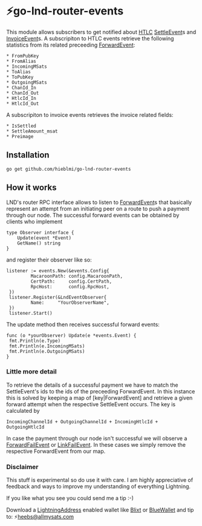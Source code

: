 # ⚡go-lnd-router-events
This module allows subscribers to get notified about [HTLC](https://rusty.ozlabs.org/?p=462) [SettleEvent](https://api.lightning.community/#routerrpc-settleevent)s and [InvoiceEvent](https://api.lightning.community/?python#subscribeinvoices)s. 
A subscripiton to HTLC events retrieve the following statistics from its related preceeding [ForwardEvent](https://api.lightning.community/#routerrpc-forwardevent):
```
* FromPubKey   
* FromAlias    
* IncomingMSats
* ToAlias      
* ToPubKey     
* OutgoingMSats
* ChanId_In    
* ChanId_Out   
* HtlcId_In    
* HtlcId_Out   
```

A subscripiton to invoice events retrieves the invoice related fields:
```
* IsSettled
* SettleAmount_msat
* Preimage
```

## Installation
```
go get github.com/hieblmi/go-lnd-router-events
```

## How it works
LND's router RPC interface allows to listen to [ForwardEvent](https://api.lightning.community/#routerrpc-forwardevent)s that basically represent an attempt from an initiating peer on a route to push a payment through our node. The successful forward events can be obtained by clients who implement
```
type Observer interface {   
    Update(event *Event)
    GetName() string    
}
```
and register their observer like so:
```
listener := events.New(&events.Config{
         MacaroonPath: config.MacaroonPath,
         CertPath:     config.CertPath,
         RpcHost:      config.RpcHost,
 })
 listener.Register(&LndEventObserver{
         Name:     "YourObserverName",                 
 })
 listener.Start()
 ```
 The update method then receives successful forward events:
 ```
 func (o *yourObserver) Update(e *events.Event) {
  fmt.Println(e.Type)
  fmt.Println(e.IncomingMSats)
  fmt.Println(e.OutgoingMSats)
 }
```

### Little more detail
 To retrieve the details of a successful payment we have to match the SettleEvent's ids to the ids of the preceeding ForwardEvent. In this instance this is solved by keeping a map of [key|ForwardEvent] and retrieve a given forward attempt when the respective SettleEvent occurs. The key is calculated by 
```
IncomingChannelId + OutgoingChannelId + IncomingHtlcId + OutgoingHtlcId
```
In case the payment through our node isn't successful we will observe a [ForwardFailEvent](https://api.lightning.community/#routerrpc-forwardfailevent) or [LinkFailEvent](https://api.lightning.community/#routerrpc-linkfailevent). In these cases we simply remove the respective ForwardEvent from our map.

### Disclaimer
This stuff is experimental so do use it with care. I am highly appreciative of feedback and ways to improve my understanding of everything Lightning.

If you like what you see you could send me a tip :-)

Download a [LightningAddress](https://lightningaddress.com/) enabled wallet like [Blixt](https://blixtwallet.github.io/) or [BlueWallet](https://bluewallet.io/) and tip to: ⚡heebs@allmysats.com

